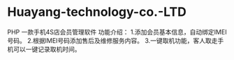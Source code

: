 # Huayang-technology-co.-LTD
PHP
一款手机4S店会员管理软件
功能介绍：
        1.添加会员基本信息，自动绑定IMEI号码。
        2.根据IMEI号码添加售后及维修服务内容。
        3.一键取机功能，客人取走手机可以一键记录取机时间。
